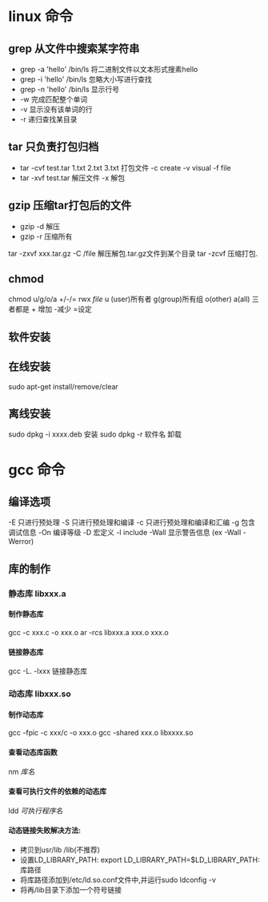# linux 命令
## grep 从文件中搜索某字符串
+ grep -a 'hello' /bin/ls 将二进制文件以文本形式搜素hello
+ grep -i 'hello' /bin/ls 忽略大小写进行查找
+ grep -n 'hello' /bin/ls 显示行号
+ -w 完成匹配整个单词
+ -v 显示没有该单词的行
+ -r 递归查找某目录
## tar 只负责打包归档
+ tar -cvf test.tar 1.txt 2.txt 3.txt  打包文件
-c create -v visual -f file
+ tar -xvf test.tar 解压文件
-x 解包
## gzip 压缩tar打包后的文件
+ gzip -d 解压
+ gzip -r 压缩所有

tar -zxvf xxx.tar.gz -C /file 解压解包.tar.gz文件到某个目录
tar -zcvf 压缩打包.
## chmod
chmod u/g/o/a +/-/= rwx $file$
u (user)所有者 g(group)所有组 o(other) a(all) 三者都是
\+ 增加 -减少 =设定

## 软件安装
## 在线安装
sudo apt-get install/remove/clear
## 离线安装
sudo dpkg -i xxxx.deb 安装
sudo dpkg -r 软件名 卸载
# gcc 命令
## 编译选项
-E 只进行预处理
-S 只进行预处理和编译
-c 只进行预处理和编译和汇编
-g 包含调试信息
-On 编译等级
-D 宏定义
-I include
-Wall 显示警告信息 (ex -Wall -Werror)
## 库的制作
### 静态库 libxxx.a
#### 制作静态库
gcc -c xxx.c -o xxx.o
ar -rcs libxxx.a xxx.o xxx.o
#### 链接静态库
gcc -L. -lxxx 链接静态库
### 动态库 libxxx.so
#### 制作动态库
gcc -fpic -c xxx/c -o xxx.o
gcc -shared xxx.o libxxxx.so
#### 查看动态库函数
nm $库名$
#### 查看可执行文件的依赖的动态库
ldd $可执行程序名$
#### 动态链接失败解决方法:
+ 拷贝到usr/lib /lib(不推荐)
+ 设置LD_LIBRARY_PATH:
export LD_LIBRARY_PATH=$LD_LIBRARY_PATH:库路径
+ 将库路径添加到/etc/ld.so.conf文件中,并运行sudo ldconfig -v
+ 将再/lib目录下添加一个符号链接